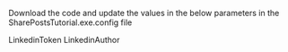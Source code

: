 Download the code and update the values in the below parameters in the SharePostsTutorial.exe.config file

LinkedinToken
LinkedinAuthor
